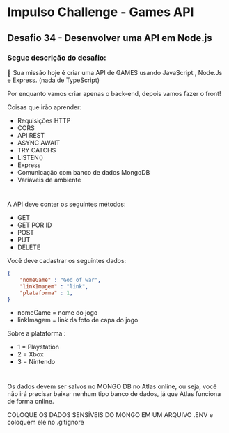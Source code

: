 
# Impulso Challenge - Games API

## Desafio 34 - Desenvolver uma API em Node.js

### Segue descrição do desafio:


🚀 Sua missão hoje é criar uma API de GAMES usando JavaScript , Node.Js e Express. (nada de TypeScript)

Por enquanto vamos criar apenas o back-end, depois vamos fazer o front! 

Coisas que irão aprender:
- Requisições HTTP
- CORS
- API REST
- ASYNC AWAIT
- TRY CATCHS
- LISTEN()
- Express
- Comunicação com banco de dados MongoDB
- Variáveis de ambiente

#
A API deve conter os seguintes métodos:
 
- GET
- GET POR ID
- POST
- PUT
- DELETE


Você deve cadastrar os seguintes dados:
```json
{
    "nomeGame" : "God of war",
    "linkImagem" : "link",
    "plataforma" : 1,
}
```

- nomeGame = nome do jogo
- linkImagem = link da foto de capa do jogo

Sobre a plataforma :
- 1  = Playstation
- 2 = Xbox
- 3 = Nintendo

#
Os dados devem ser salvos no MONGO DB no Atlas online, ou seja, você não irá precisar baixar nenhum tipo banco de dados, já que Atlas funciona de forma online. 

COLOQUE OS DADOS SENSÍVEIS DO MONGO EM UM ARQUIVO .ENV e coloquem ele no .gitignore


